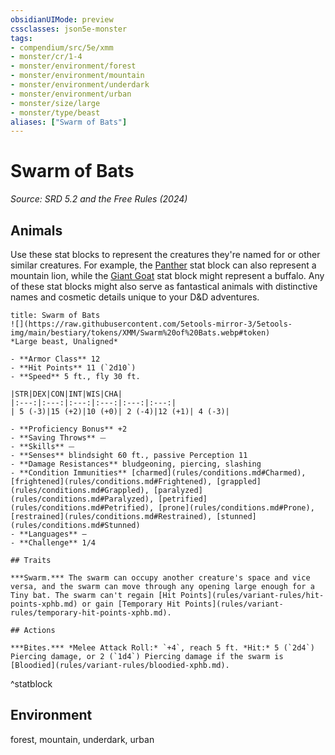 ```yaml
---
obsidianUIMode: preview
cssclasses: json5e-monster
tags:
- compendium/src/5e/xmm
- monster/cr/1-4
- monster/environment/forest
- monster/environment/mountain
- monster/environment/underdark
- monster/environment/urban
- monster/size/large
- monster/type/beast
aliases: ["Swarm of Bats"]
---
```

# Swarm of Bats
*Source: SRD 5.2 and the Free Rules (2024)*  

## Animals

Use these stat blocks to represent the creatures they're named for or other similar creatures. For example, the [Panther](compendium/bestiary/beast/panther-xmm.md) stat block can also represent a mountain lion, while the [Giant Goat](compendium/bestiary/beast/giant-goat-xmm.md) stat block might represent a buffalo. Any of these stat blocks might also serve as fantastical animals with distinctive names and cosmetic details unique to your D&D adventures.

```ad-statblock
title: Swarm of Bats
![](https://raw.githubusercontent.com/5etools-mirror-3/5etools-img/main/bestiary/tokens/XMM/Swarm%20of%20Bats.webp#token)
*Large beast, Unaligned*

- **Armor Class** 12
- **Hit Points** 11 (`2d10`)
- **Speed** 5 ft., fly 30 ft.

|STR|DEX|CON|INT|WIS|CHA|
|:---:|:---:|:---:|:---:|:---:|:---:|
| 5 (-3)|15 (+2)|10 (+0)| 2 (-4)|12 (+1)| 4 (-3)|

- **Proficiency Bonus** +2
- **Saving Throws** ⏤
- **Skills** ⏤
- **Senses** blindsight 60 ft., passive Perception 11
- **Damage Resistances** bludgeoning, piercing, slashing
- **Condition Immunities** [charmed](rules/conditions.md#Charmed), [frightened](rules/conditions.md#Frightened), [grappled](rules/conditions.md#Grappled), [paralyzed](rules/conditions.md#Paralyzed), [petrified](rules/conditions.md#Petrified), [prone](rules/conditions.md#Prone), [restrained](rules/conditions.md#Restrained), [stunned](rules/conditions.md#Stunned)
- **Languages** —
- **Challenge** 1/4

## Traits

***Swarm.*** The swarm can occupy another creature's space and vice versa, and the swarm can move through any opening large enough for a Tiny bat. The swarm can't regain [Hit Points](rules/variant-rules/hit-points-xphb.md) or gain [Temporary Hit Points](rules/variant-rules/temporary-hit-points-xphb.md).

## Actions

***Bites.*** *Melee Attack Roll:* `+4`, reach 5 ft. *Hit:* 5 (`2d4`) Piercing damage, or 2 (`1d4`) Piercing damage if the swarm is [Bloodied](rules/variant-rules/bloodied-xphb.md).
```
^statblock

## Environment

forest, mountain, underdark, urban